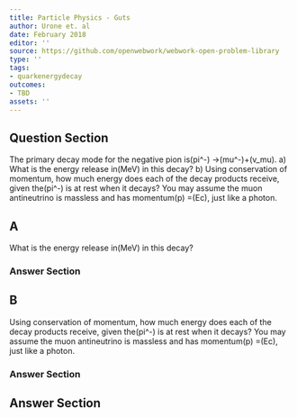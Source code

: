 ```yaml
---
title: Particle Physics - Guts
author: Urone et. al
date: February 2018
editor: ''
source: https://github.com/openwebwork/webwork-open-problem-library
type: ''
tags:
- quarkenergydecay
outcomes:
- TBD
assets: ''
---
```


## Question Section 

The primary decay mode for the negative pion is(pi^-) &#8594;(mu^-)+(v_mu).
a) What is the energy release in(MeV) in this decay? 
b) Using conservation of momentum, how much energy does each of the decay products receive, given the(pi^-) is at rest when it decays? You may assume the muon antineutrino is massless and has momentum(p) =(Ec), just like a photon.

## A
What is the energy release in(MeV) in this decay? 
### Answer Section
## B
Using conservation of momentum, how much energy does each of the decay products receive, given the(pi^-) is at rest when it decays? You may assume the muon antineutrino is massless and has momentum(p) =(Ec), just like a photon.
### Answer Section


## Answer Section

